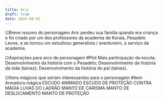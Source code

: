 ```yaml
---
title: Aric
draft: true
date: 2024-08-01
---
```

☑Breve resumo do personagem
Aric perdeu sua familia quando era criança e foi criado por um dos professores da academia de Korala, Pesadelo Leone, e se tornou um estudioso generalista / aventureiro, a serviço da academia.

☑Aspirações para arco de personagem 
#Plot 
Mais participação da escola;
Desenvolvimento da história com o Pesadelo;
Desenvolvimento da história da mãe (talvez);
Desenvolvimento da história do pai (talvez).

☑Itens mágicos que seriam interessantes para o personagem
#item 
    Armadura mágica
    ESCUDO ANIMADO
    ESCUDO DE PROTEÇÃO CONTRA MAGIA
    LUVAS DO LADRÃO
    MANTO DE CARISMA
    MANTO DE DESLOCAMENTO
    MANTO DE PROTEÇÃO